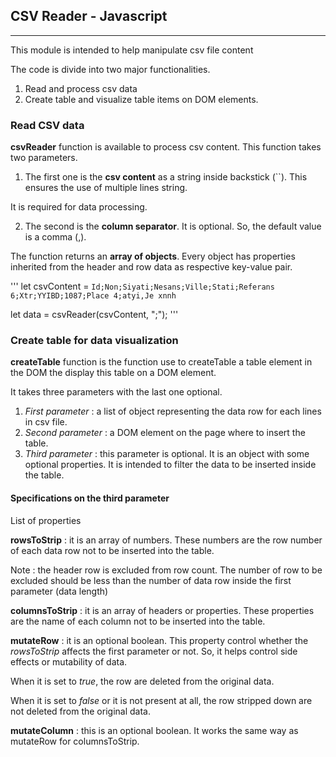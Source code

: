 ## CSV Reader - Javascript
____
This module is intended to help manipulate csv file content

The code is divide into two major functionalities.

1. Read and process csv data
2. Create table and visualize table items on DOM elements.


### Read CSV data

**csvReader** function is available to process csv content. This function takes two parameters.

1. The first one is the **csv content** as a string inside backstick (``). This ensures the use of multiple lines string.

It is required for data processing.

2. The second is the **column separator**. It is optional. So, the default value is a comma (,).

The function returns an **array of objects**. Every object has properties inherited from the header and row data as respective key-value pair.

'''
let csvContent = `Id;Non;Siyati;Nesans;Ville;Stati;Referans
6;Xtr;YYIBD;1087;Place 4;atyi,Je xnnh`

let data = csvReader(csvContent, ";");
'''

### Create table for data visualization

**createTable** function is the function use to createTable a table element in the DOM the display this table on a DOM element.

It takes three parameters with the last one optional.

1. *First parameter* : a list of object representing the data row for each lines in csv file.
2. *Second parameter* : a DOM element on the page where to insert the table.
3. *Third parameter* : this parameter is optional. It is an object with some optional properties. It is intended to filter the data to be inserted inside the table. 

#### Specifications on the third parameter

List of properties 

**rowsToStrip** : it is an array of numbers. These numbers are the row number of each data row not to be inserted into the table. 

Note : the header row is excluded from row count. The number of row to be excluded should be less than the number of data row inside the first parameter (data length)

**columnsToStrip** : it is an array of headers or properties. These properties are the name of each column not to be inserted into the table.

**mutateRow** : it is an optional boolean. This property control whether the *rowsToStrip* affects the first parameter or not. So, it helps control side effects or mutability of data.

When it is set to *true*, the row are deleted from the original data.

When it is set to *false* or it is not present at all, the row stripped down are not deleted from the original data.

**mutateColumn** : this is an optional boolean. It works the same way as mutateRow for columnsToStrip. 


